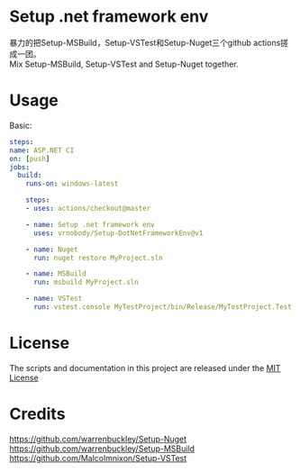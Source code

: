 
# Setup .net framework env

暴力的把Setup-MSBuild，Setup-VSTest和Setup-Nuget三个github actions搓成一团。  
Mix Setup-MSBuild, Setup-VSTest and Setup-Nuget together.  

# Usage

Basic:
```yaml
steps:
name: ASP.NET CI
on: [push]
jobs:
  build:
    runs-on: windows-latest

    steps:
    - uses: actions/checkout@master

    - name: Setup .net framework env
      uses: vrnobody/Setup-DotNetFrameworkEnv@v1

    - name: Nuget
      run: nuget restore MyProject.sln 

    - name: MSBuild
      run: msbuild MyProject.sln

    - name: VSTest
      run: vstest.console MyTestProject/bin/Release/MyTestProject.Test.dll
```


# License

The scripts and documentation in this project are released under the [MIT License](LICENSE)

# Credits

https://github.com/warrenbuckley/Setup-Nuget
https://github.com/warrenbuckley/Setup-MSBuild
https://github.com/Malcolmnixon/Setup-VSTest